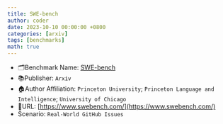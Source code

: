 ```yaml
---
title: SWE-bench
author: coder
date: 2023-10-10 00:00:00 +0800
categories: [arxiv]
tags: [benchmarks]
math: true
---
```


- 🗂️Benchmark Name: [SWE-bench](https://arxiv.org/pdf/2310.06770.pdf)
- 📚Publisher: `Arxiv`
- 🏠Author Affiliation: `Princeton University`; `Princeton Language and Intelligence`; `University of Chicago`
- 🔗URL: [https://www.swebench.com/](https://www.swebench.com/)
- Scenario: `Real-World GitHub Issues`
